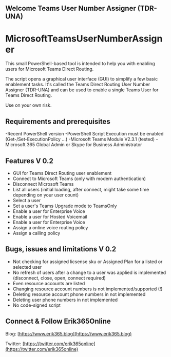 ## Welcome Teams User Number Assigner (TDR-UNA)

# MicrosoftTeamsUserNumberAssigner
This small PowerShell-based tool is intended to help you with enabling users for Microsoft Teams Direct Routing.

The script opens a graphical user interface (GUI) to simplify a few basic enablement tasks. It's called the Teams Direct Routing User Number Assigner (TDR-UNA) and can be used to enable a single Teams User for Teams Direct Routing.

Use on your own risk.

## Requirements and prerequisites
-Recent PowerShell version
-PowerShell Script Execution must be enabled (Get-/Set-ExecutionPolicy ...)
-Microsoft Teams Module V2.3.1 (tested)
-Microsoft 365 Global Admin or Skype for Business Administrator

## Features V 0.2
- GUI for Teams Direct Routing user enablement
- Connect to Microsoft Teams (only with modern authentication)
- Disconnect Microsoft Teams
- List all users (initial loading, after connect, might take some time depending on your user count)
- Select a user
- Set a user's Teams Upgrade mode to TeamsOnly
- Enable a user for Enterprise Voice
- Enable a user for Hosted Voicemail
- Enable a user for Enterprise Voice
- Assign a online voice routing policy
- Assign a calling policy

## Bugs, issues and limitations V 0.2
- Not checking for assigned licsense sku or Assigned Plan for a listed or selected user
- No refresh of users after a change to a user was applied is implemented (disconnect, close, open, connect required)
- Even resource accounts are listed
- Changing resource account numbers is not implemented/supported (!)
- Deleting resource account phone numbers in not implemented
- Deleting user phone numbers in not implemented
- No code-signed script

## Connect & Follow Erik365Online
Blog: [https://www.erik365.blog](https://www.erik365.blog)

Twitter: [https://twitter.com/erik365online](https://twitter.com/erik365online)
